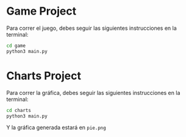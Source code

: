# Game Project

Para correr el juego, debes seguir las siguientes instrucciones en la terminal:

```sh
cd game
python3 main.py
```

# Charts Project

Para correr la gráfica, debes seguir las siguientes instrucciones en la terminal:

```sh
cd charts
python3 main.py
```

Y la gráfica generada estará en `pie.png`

